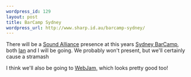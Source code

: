 ```yaml
--- 
wordpress_id: 129
layout: post
title: BarCamp Sydney
wordpress_url: http://www.sharp.id.au/barcamp-sydney/
---
```

There will be a <a href="http://thesoundalliance.net/">Sound Alliance</a> presence at this years <a href="http://barcamp.org/BarCampSydney">Sydney BarCamp</a>, both <a href="http://www.flickr.com/people/home_spun/">Ian</a> and I will be going. We probably won't present, but we'll certainly cause a stramash

I think we'll also be going to <a href="http://webjam.com.au/">WebJam,</a> which looks pretty good too!
